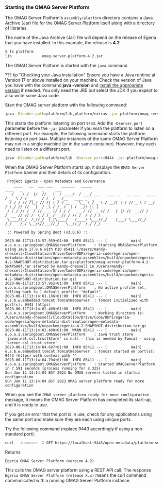<!-- SPDX-License-Identifier: CC-BY-4.0 -->
<!-- Copyright Contributors to the Egeria project. -->

### Starting the OMAG Server Platform

The OMAG Server Platform's `assembly/platform` directory contains a Java Archive (Jar) file for the [OMAG Server Platform](/concepts/omag-server-platform) itself along with a directory of libraries.

The name of the Java Archive (Jar) file will depend on the release of Egeria that you have installed.  In this example, the release is **4.2**.

```bash
$ ls platform
lib              omag-server-platform-4.2.jar
```

The OMAG Server Platform is started with the `java` command.

??? tip "Checking your Java installation"
    Ensure you have a Java runtime at Version 17 or above installed on your machine. Check the version of Java you have with the command **java -version** and [install the appropriate version](/education/tutorials/building-egeria-tutorial/task-installing-java) if needed. You only need the JRE but select the JDK if you expect to also write some Java code.

Start the OMAG server platform with the following command:

```bash
java -Dloader.path=platform/lib,platform/extras -jar platform/omag-server-platform*.jar
```

This starts the platform listening on port `9443`.  Add the `-Dserver.port` parameter before the `-jar` parameter if you wish the platform to listen on a different port. For example, the following command starts the platform listening on port `9444`.  Multiple instances of the same OMAG Server Platform may run in a single machine (or in the same container).  However, they each need to listen on a different port.

```bash
java -Dloader.path=platform/lib -Dserver.port=9444 -jar platform/omag-server-platform*.jar
```

When the OMAG Server Platform starts up, it displays the `OMAG Server Platform` banner and then details of its configuration.

```text
 Project Egeria - Open Metadata and Governance
    ____   __  ___ ___    ______   _____                                 ____   _         _     ___
   / __ \ /  |/  //   |  / ____/  / ___/ ___   ____ _   __ ___   ____   / _  \ / / __    / /  / _ /__   ____ _  _
  / / / // /|_/ // /| | / / __    \__ \ / _ \ / __/| | / // _ \ / __/  / /_/ // //   |  / _\ / /_ /  | /  _// || |
 / /_/ // /  / // ___ |/ /_/ /   ___/ //  __// /   | |/ //  __// /    /  __ // // /  \ / /_ /  _// / // /  / / / /
 \____//_/  /_//_/  |_|\____/   /____/ \___//_/    |___/ \___//_/    /_/    /_/ \__/\//___//_/   \__//_/  /_/ /_/

 :: Powered by Spring Boot (v3.0.6) ::

2023-06-11T13:13:57.959+01:00  INFO 85411 --- [           main] o.o.o.s.springboot.OMAGServerPlatform    : Starting OMAGServerPlatform using Java 17.0.6 with PID 85411 (/Users/mandy-chessell/CloudStation/Drive/Code/ODPi/egeria-code/egeria/open-metadata-distribution/open-metadata-assemblies/build/unpacked/egeria-4.2-SNAPSHOT-distribution.tar.gz/platform/omag-server-platform-4.2-SNAPSHOT.jar started by mandy-chessell in /Users/mandy-chessell/CloudStation/Drive/Code/ODPi/egeria-code/egeria/open-metadata-distribution/open-metadata-assemblies/build/unpacked/egeria-4.2-SNAPSHOT-distribution.tar.gz)
2023-06-11T13:13:57.962+01:00  INFO 85411 --- [           main] o.o.o.s.springboot.OMAGServerPlatform    : No active profile set, falling back to 1 default profile: "default"
2023-06-11T13:14:01.186+01:00  INFO 85411 --- [           main] o.s.b.w.embedded.tomcat.TomcatWebServer  : Tomcat initialized with port(s): 9443 (https)
2023-06-11T13:14:02.400+01:00  INFO 85411 --- [           main] o.o.o.s.springboot.OMAGServerPlatform    : Working directory is: /Users/mandy-chessell/CloudStation/Drive/Code/ODPi/egeria-code/egeria/open-metadata-distribution/open-metadata-assemblies/build/unpacked/egeria-4.2-SNAPSHOT-distribution.tar.gz
2023-06-11T13:14:02.400+01:00  WARN 85411 --- [           main] o.o.o.s.springboot.OMAGServerPlatform    : Java trust store 'javax.net.ssl.trustStore' is null - this is needed by Tomcat - using 'server.ssl.trust-store'
2023-06-11T13:14:04.687+01:00  INFO 85411 --- [           main] o.s.b.w.embedded.tomcat.TomcatWebServer  : Tomcat started on port(s): 9443 (https) with context path ''
2023-06-11T13:14:04.704+01:00  INFO 85411 --- [           main] o.o.o.s.springboot.OMAGServerPlatform    : Started OMAGServerPlatform in 7.591 seconds (process running for 8.325)
Sun Jun 11 13:14:04 BST 2023 No OMAG servers listed in startup configuration
Sun Jun 11 13:14:04 BST 2023 OMAG server platform ready for more configuration
```

When you see the `OMAG server platform ready for more configuration` message, it means the OMAG Server Platform has completed its start-up, and it is ready to use.

If you get an error that the port is in use, check for any applications using the same port and make sure they are each using unique ports.

Try the following command (replace 9443 accordingly if using a non-standard port):

```bash
curl --insecure -X GET https://localhost:9443/open-metadata/platform-services/users/test/server-platform/origin
```
Returns
```text
Egeria OMAG Server Platform (version 4.2)
```

This calls the OMAG server platform using a REST API call.  The response `Egeria OMAG Server Platform (release X.x)` means the curl command communicated with a running OMAG Server Platform instance.
